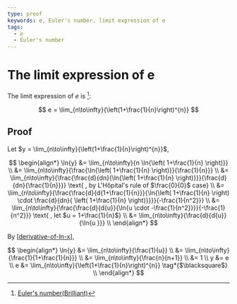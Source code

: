 ```yaml
---
type: proof
keywords: e, Euler's number, limit expression of e
tags:
  - e
  - Euler's number
---
```


# The limit expression of e

The limit expression of $e$ is [^1]:

$$
e = \lim_{n\to\infty}{\left(1+\frac{1}{n}\right)^{n}}
$$


## Proof
Let $y = \lim_{n\to\infty}{\left(1+\frac{1}{n}\right)^{n}}$,

$$
\begin{align*}
\ln{y}
&= \lim_{n\to\infty}{n \ln{\left( 1+\frac{1}{n} \right)}} \\
&= \lim_{n\to\infty}{\frac{\ln{\left( 1+\frac{1}{n} \right)}}{\frac{1}{n}}} \\
&= \lim_{n\to\infty}{\frac{\frac{d}{dn}{\ln{\left( 1+\frac{1}{n} \right)}}}{\frac{d}{dn}{\frac{1}{n}}}} \text{ , by L'Hôpital's rule of $\frac{0}{0}$ case} \\
&= \lim_{n\to\infty}{\frac{\frac{d}{d{1+\frac{1}{n}}}{\ln{\left( 1+\frac{1}{n} \right) \cdot \frac{d}{dn}{ \left( 1+\frac{1}{n} \right)}}}}{-\frac{1}{n^2}}} \\
&= \lim_{n\to\infty}{\frac{\frac{d}{d{u}}{\ln{u \cdot -\frac{1}{n^2}}}}{-\frac{1}{n^2}}} \text{ , let $u = 1+\frac{1}{n}$} \\
&= \lim_{n\to\infty}{\frac{d}{d{u}}{\ln{u }}} \\
\end{align*}
$$

By [[derivative-of-ln-x]],

$$
\begin{align*}
\ln{y}
&= \lim_{n\to\infty}{\frac{1}{u}} \\
&= \lim_{n\to\infty}{\frac{1}{1+\frac{1}{n}}} \\
&= \lim_{n\to\infty}{\frac{n}{n+1}} \\
&= 1 \\
y &= e \\
e &= \lim_{n\to\infty}{\left(1+\frac{1}{n}\right)^{n}} \tag*{$\blacksquare$} \\
\end{align*}
$$

[^1]: [Euler's number(Brilliant)](https://brilliant.org/wiki/eulers-number/)


[//begin]: # "Autogenerated link references for markdown compatibility"
[derivative-of-ln-x]: derivative-of-ln-x.md "Derivative of ln(x)"
[//end]: # "Autogenerated link references"
